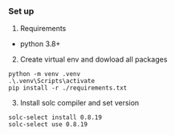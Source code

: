 ### Set up
1. Requirements
- python 3.8+

2. Create virtual env and dowload all packages
```
python -m venv .venv
.\.venv\Scripts\activate
pip install -r ./requirements.txt
```

3. Install solc compiler and set version
```
solc-select install 0.8.19
solc-select use 0.8.19
```